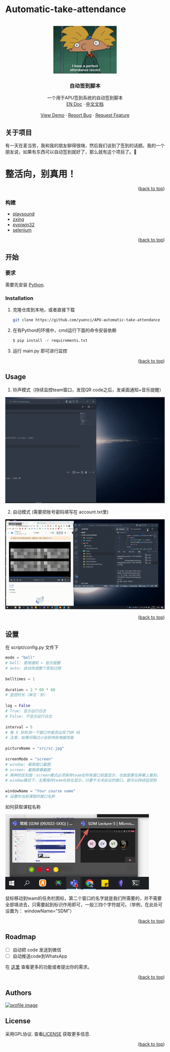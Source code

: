 # Automatic-take-attendance

<!-- Improved compatibility of back to top link: See: https://github.com/othneildrew/Best-README-Template/pull/73 -->

<a name="readme-top"></a>

<!-- PROJECT LOGO -->

<br />
<div align="center">
  <a href="https://github.com/yuenci/APU-automatic-take-attendance">
    <img src="./src/slogan.gif" alt="Logo" width="200">
  </a>

<h3 align="center">自动签到脚本</h3>

<p align="center">
    一个用于APU签到系统的自动签到脚本
    <br />
    <a href="https://github.com/yuenci/APU-automatic-take-attendance/blob/master/README.md">EN Doc</a>
    ·
    <a href="https://github.com/yuenci/APU-automatic-take-attendance/blob/master/README_CN.md">中文文档</a>
    <br />
    <br />
    <a href="https://github.com/yuenci/APU-automatic-take-attendance/issues">View Demo</a>
    ·
    <a href="https://github.com/yuenci/APU-automatic-take-attendance/issues">Report Bug</a>
    ·
    <a href="https://github.com/yuenci/APU-automatic-take-attendance/issues">Request Feature</a>
  </p>
</div>

<!-- ABOUT THE PROJECT -->

## 关于项目

有一天在麦当劳，我和我的朋友聊得很嗨，然后我们谈到了签到的话题。我的一个朋友说，如果有东西可以自动签到就好了，那么就有这个项目了。🤣

<h1>整活向，别真用！</h1>

<p align="right">(<a href="#readme-top">back to top</a>)</p>

### 构建

* [playsound](https://github.com/TaylorSMarks/playsound)
* [zxing](https://github.com/dlenski/python-zxing)
* [pypiwin32](https://github.com/Googulator/pypiwin32)
* [selenium](https://github.com/seleniumhq/selenium)

<p align="right">(<a href="#readme-top">back to top</a>)</p>

<!-- GETTING STARTED -->

## 开始


### 要求

需要先安装 [Python](https://www.python.org/).

### Installation

1. 克隆仓库到本地，或者直接下载

   ```sh
   git clone https://github.com/yuenci/APU-automatic-take-attendance
   ```
2. 在有Python的环境中，cmd运行下面的命令安装依赖

   ```bash
   $ pip install -r requirements.txt
   ```
3. 运行 main.py 即可进行监控

<p align="right">(<a href="#readme-top">back to top</a>)</p>



<!-- USAGE EXAMPLES -->

## Usage

1. 铃声模式（持续监控team窗口，发现QR code之后，发桌面通知+音乐提醒）

![](./src/autoDemo1.gif)

2. 自动模式 (需要把账号密码填写在 account.txt里)

![](./src/autoDemo2.gif)

<p align="right">(<a href="#readme-top">back to top</a>)</p>

## 设置
在 script/config.py 文件下

```py
mode = "bell"
# bell: 使用通知 + 音乐提醒
# auto: 自动完成整个签到过程

belltimes = 1

duration = 2 * 60 * 60
# 监控时长（单位：秒）

log = False
# True: 显示运行日志
# False: 不显示运行日志

interval = 5
# 每 X 秒检测一下窗口中是否出现了QR 码
# 注意，如果间隔过小会影响到电脑性能

pictureName = "src/sc.jpg"

screenMode = "screen"
# window: 截取窗口截图
# screen: 截取屏幕截图
# 两种的区别是：screen模式必须保持team在所有窗口前面显示，也就是要在屏幕上看到。
# window模式下，无需保持team在前台显示，只要不关闭会议的窗口，就可以持续监控到

windowName = "Your course name"
# 设置你当前课程的窗口名称
```

如何获取课程名称

![1670320975548](src/window.png)

鼠标移动到team的任务栏图标，第二个窗口的名字就是我们所需要的，并不需要全部填进去，只需要起到标识作用即可，一般三四个字符就可。（举例，在此处可设置为： windowName="SDM"）

<p align="right">(<a href="#readme-top">back to top</a>)</p>

<!-- ROADMAP -->

## Roadmap

- [ ] 自动把 code 发送到微信
- [ ] 自动推送code到WhatsApp

在 [这里](https://github.com/yuenci/APU-automatic-take-attendance/issues) 查看更多的功能或者提出你的需求。

<p align="right">(<a href="#readme-top">back to top</a>)</p>

<!-- CONTRIBUTING -->

## Authors

<a href="https://github.com/yuenci" target="_blank" >
  <img src="https://github.com/yuenci/Laptop-Repair-Services-Management-System/blob/master/image/avatar-innis.png" alt="profile image" width="60px">
</a>

<!-- LICENSE -->

## License

采用GPL协议. 查看[LICENSE](./LICENSE) 获取更多信息.

<p align="right">(<a href="#readme-top">back to top</a>)</p>

